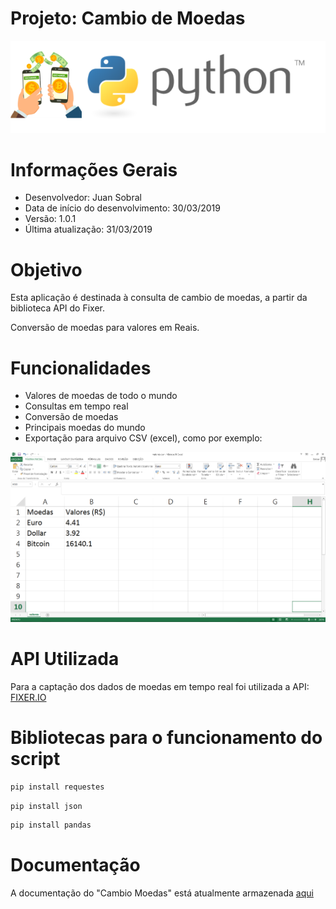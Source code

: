 # Projeto: Cambio de Moedas

![Aplicação](Logo-Python.png)


# Informações Gerais

  - Desenvolvedor: Juan Sobral
  - Data de início do desenvolvimento: 30/03/2019
  - Versão: 1.0.1
  - Última atualização: 31/03/2019


# Objetivo
Esta aplicação é destinada à consulta de cambio de moedas, a partir da biblioteca API do Fixer.

Conversão de moedas para valores em Reais.


# Funcionalidades

  - Valores de moedas de todo o mundo
  - Consultas em tempo real
  - Conversão de moedas
  - Principais moedas do mundo
  - Exportação para arquivo CSV (excel), como por exemplo:

  ![Aplicação](saida_csv.png)

  
# API Utilizada
Para a captação dos dados de moedas em tempo real foi utilizada a API: [FIXER.IO](https://fixer.io/)


# Bibliotecas para o funcionamento do script
```sh
pip install requestes
```
```sh
pip install json
```
```sh
pip install pandas
```

# Documentação
A documentação do "Cambio Moedas" está atualmente armazenada [aqui](https://github.com/JCSobral/cambio-moedas)
  